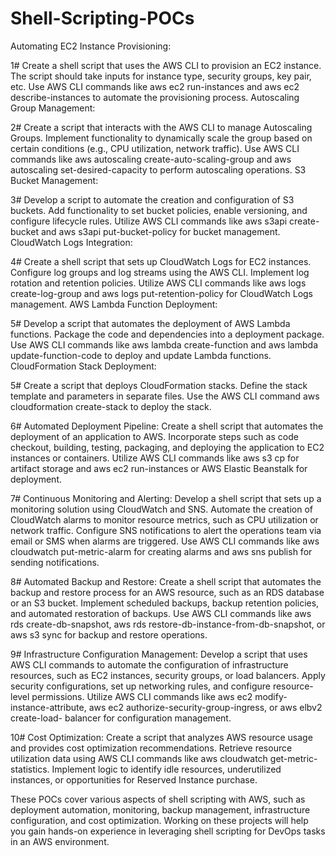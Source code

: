 # Shell-Scripting-POCs
Automating EC2 Instance Provisioning:

1# Create a shell script that uses the AWS CLI to provision an EC2 instance.
The script should take inputs for instance type, security groups, key pair, etc.
Use AWS CLI commands like aws ec2 run-instances and aws ec2 describe-instances to automate the provisioning process.
Autoscaling Group Management:

2# Create a script that interacts with the AWS CLI to manage Autoscaling Groups.
Implement functionality to dynamically scale the group based on certain conditions (e.g., CPU utilization, network traffic).
Use AWS CLI commands like aws autoscaling create-auto-scaling-group and aws autoscaling set-desired-capacity to perform autoscaling operations.
S3 Bucket Management:

3# Develop a script to automate the creation and configuration of S3 buckets.
Add functionality to set bucket policies, enable versioning, and configure lifecycle rules.
Utilize AWS CLI commands like aws s3api create-bucket and aws s3api put-bucket-policy for bucket management.
CloudWatch Logs Integration:

4# Create a shell script that sets up CloudWatch Logs for EC2 instances.
Configure log groups and log streams using the AWS CLI.
Implement log rotation and retention policies.
Utilize AWS CLI commands like aws logs create-log-group and aws logs put-retention-policy for CloudWatch Logs management.
AWS Lambda Function Deployment:

5# Develop a script that automates the deployment of AWS Lambda functions.
Package the code and dependencies into a deployment package.
Use AWS CLI commands like aws lambda create-function and aws lambda update-function-code to deploy and update Lambda functions.
CloudFormation Stack Deployment:

5# Create a script that deploys CloudFormation stacks.
Define the stack template and parameters in separate files.
Use the AWS CLI command aws cloudformation create-stack to deploy the stack.

6# Automated Deployment Pipeline:
Create a shell script that automates the deployment of an application to AWS.
Incorporate steps such as code checkout, building, testing, packaging, and deploying the application to EC2 instances or containers.
Utilize AWS CLI commands like aws s3 cp for artifact storage and aws ec2 run-instances or AWS Elastic Beanstalk for deployment.

7# Continuous Monitoring and Alerting:
Develop a shell script that sets up a monitoring solution using CloudWatch and SNS.
Automate the creation of CloudWatch alarms to monitor resource metrics, such as CPU utilization or network traffic.
Configure SNS notifications to alert the operations team via email or SMS when alarms are triggered.
Use AWS CLI commands like aws cloudwatch put-metric-alarm for creating alarms and aws sns publish for sending notifications.

8# Automated Backup and Restore:
Create a shell script that automates the backup and restore process for an AWS resource, such as an RDS database or an S3 bucket.
Implement scheduled backups, backup retention policies, and automated restoration of backups.
Use AWS CLI commands like aws rds create-db-snapshot, aws rds restore-db-instance-from-db-snapshot, or aws s3 sync for backup and restore operations.

9# Infrastructure Configuration Management:
Develop a script that uses AWS CLI commands to automate the configuration of infrastructure resources, such as EC2 instances, security groups, or load balancers.
Apply security configurations, set up networking rules, and configure resource-level permissions.
Utilize AWS CLI commands like aws ec2 modify-instance-attribute, aws ec2 authorize-security-group-ingress, or aws elbv2 create-load-
balancer for configuration management.

10# Cost Optimization:
Create a script that analyzes AWS resource usage and provides cost optimization recommendations.
Retrieve resource utilization data using AWS CLI commands like aws cloudwatch get-metric-statistics.
Implement logic to identify idle resources, underutilized instances, or opportunities for Reserved Instance purchase.

These POCs cover various aspects of shell scripting with AWS, such as deployment automation, monitoring, backup management, infrastructure configuration, and cost optimization. Working on these projects will help you gain hands-on experience in leveraging shell scripting for DevOps tasks in an AWS environment.








